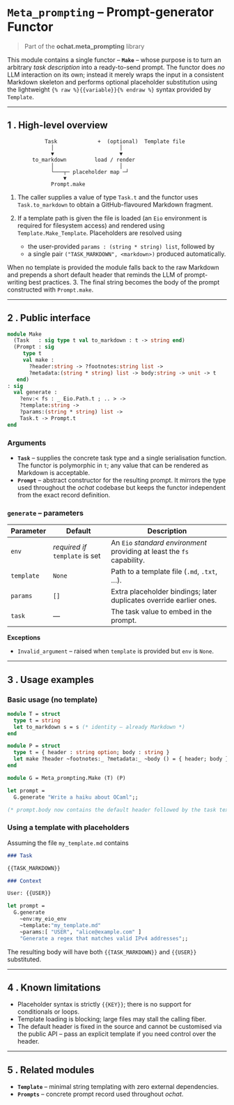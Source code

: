 # `Meta_prompting` – Prompt-generator Functor

> Part of the **ochat.meta_prompting** library

This module contains a single functor – **`Make`** – whose purpose is to turn
an arbitrary *task description* into a ready-to-send prompt.  The functor does
*no* LLM interaction on its own; instead it merely wraps the input in a
consistent Markdown skeleton and performs optional placeholder substitution
using the lightweight `{% raw %}{{variable}}{% endraw %}` syntax provided by
`Template`.

---

## 1 . High-level overview

```
            Task             +  (optional)  Template file
              │                     │
              ▼                     ▼
        to_markdown         load / render
              │                     │
              └───┬─ placeholder map ─┘
                  ▼
              Prompt.make
```

1.  The caller supplies a value of type `Task.t` and the functor uses
    `Task.to_markdown` to obtain a GitHub-flavoured Markdown fragment.
2.  If a template path is given the file is loaded (an `Eio` environment is
    required for filesystem access) and rendered using
    `Template.Make_Template`.  Placeholders are resolved using

    * the user-provided `params : (string * string) list`, followed by
    * a single pair `("TASK_MARKDOWN", <markdown>)` produced automatically.

   When no template is provided the module falls back to the raw Markdown and
   prepends a short default header that reminds the LLM of prompt-writing best
   practices.
3.  The final string becomes the body of the prompt constructed with
   `Prompt.make`.

---

## 2 . Public interface

```ocaml
module Make
  (Task   : sig type t val to_markdown : t -> string end)
  (Prompt : sig
     type t
     val make :
       ?header:string -> ?footnotes:string list ->
       ?metadata:(string * string) list -> body:string -> unit -> t
   end)
: sig
  val generate :
    ?env:< fs : _ Eio.Path.t ; .. > ->
    ?template:string ->
    ?params:(string * string) list ->
    Task.t -> Prompt.t
end
```

### Arguments

* **`Task`** – supplies the concrete task type and a single serialisation
  function.  The functor is polymorphic in `t`; any value that can be rendered
  as Markdown is acceptable.
* **`Prompt`** – abstract constructor for the resulting prompt.  It mirrors the
  type used throughout the *ochat* codebase but keeps the functor independent
  from the exact record definition.

### `generate` – parameters

| Parameter          | Default      | Description |
|--------------------|--------------|-------------|
| `env`              | *required if* `template` is set | An `Eio` *standard environment* providing at least the `fs` capability. |
| `template`         | `None`       | Path to a template file (`.md`, `.txt`, …). |
| `params`           | `[]`         | Extra placeholder bindings; later duplicates override earlier ones. |
| `task`             | —            | The task value to embed in the prompt. |

**Exceptions**

* `Invalid_argument` – raised when `template` is provided but `env` is `None`.

---

## 3 . Usage examples

### Basic usage (no template)

```ocaml
module T = struct
  type t = string
  let to_markdown s = s (* identity – already Markdown *)
end

module P = struct
  type t = { header : string option; body : string }
  let make ?header ~footnotes:_ ?metadata:_ ~body () = { header; body }
end

module G = Meta_prompting.Make (T) (P)

let prompt =
  G.generate "Write a haiku about OCaml";;

(* prompt.body now contains the default header followed by the task text. *)
```

### Using a template with placeholders

Assuming the file `my_template.md` contains

```md
### Task

{{TASK_MARKDOWN}}

### Context

User: {{USER}}
```


```ocaml
let prompt =
  G.generate
    ~env:my_eio_env
    ~template:"my_template.md"
    ~params:[ "USER", "alice@example.com" ]
    "Generate a regex that matches valid IPv4 addresses";;
```

The resulting body will have both `{{TASK_MARKDOWN}}` and `{{USER}}`
substituted.

---

## 4 . Known limitations

* Placeholder syntax is strictly `{{KEY}}`; there is no support for
  conditionals or loops.
* Template loading is blocking; large files may stall the calling fiber.
* The default header is fixed in the source and cannot be customised via the
  public API – pass an explicit template if you need control over the header.

---

## 5 . Related modules

* **`Template`** – minimal string templating with zero external dependencies.
* **`Prompts`** – concrete prompt record used throughout *ochat*.


